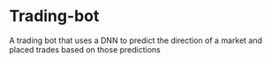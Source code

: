 # Trading-bot
A trading bot that uses a DNN to predict the direction of a market and placed trades based on those predictions
